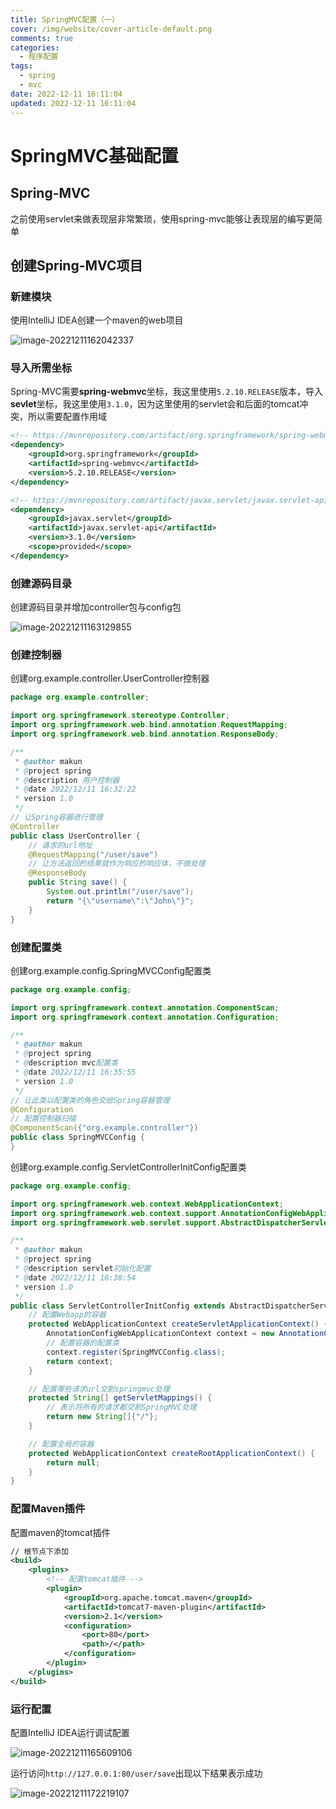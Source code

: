 ```yaml
---
title: SpringMVC配置（一）
cover: /img/website/cover-article-default.png
comments: true
categories:
  - 程序配置
tags:
  - spring
  - mvc
date: 2022-12-11 16:11:04
updated: 2022-12-11 16:11:04
---
```


# SpringMVC基础配置

## Spring-MVC

之前使用servlet来做表现层非常繁琐，使用spring-mvc能够让表现层的编写更简单

## 创建Spring-MVC项目

### 新建模块

使用IntelliJ IDEA创建一个maven的web项目

![image-20221211162042337](https://makun-ing-image-bed.oss-cn-chengdu.aliyuncs.com/hexo-gitee-blog/article/_post/configure/spring-mvc/image-20221211162042337.png)

### 导入所需坐标

Spring-MVC需要**spring-webmvc**坐标，我这里使用`5.2.10.RELEASE`版本，导入**sevlet**坐标，我这里使用`3.1.0`，因为这里使用的servlet会和后面的tomcat冲突，所以需要配置作用域

```xml
<!-- https://mvnrepository.com/artifact/org.springframework/spring-webmvc -->
<dependency>
    <groupId>org.springframework</groupId>
    <artifactId>spring-webmvc</artifactId>
    <version>5.2.10.RELEASE</version>
</dependency>

<!-- https://mvnrepository.com/artifact/javax.servlet/javax.servlet-api -->
<dependency>
    <groupId>javax.servlet</groupId>
    <artifactId>javax.servlet-api</artifactId>
    <version>3.1.0</version>
    <scope>provided</scope>
</dependency>
```

### 创建源码目录

创建源码目录并增加controller包与config包

![image-20221211163129855](https://makun-ing-image-bed.oss-cn-chengdu.aliyuncs.com/hexo-gitee-blog/article/_post/configure/spring-mvc/image-20221211163129855.png)

### 创建控制器

创建org.example.controller.UserController控制器

```java
package org.example.controller;

import org.springframework.stereotype.Controller;
import org.springframework.web.bind.annotation.RequestMapping;
import org.springframework.web.bind.annotation.ResponseBody;

/**
 * @author makun
 * @project spring
 * @description 用户控制器
 * @date 2022/12/11 16:32:22
 * version 1.0
 */
// 让Spring容器进行管理
@Controller
public class UserController {
    // 请求的url地址
    @RequestMapping("/user/save")
    // 让方法返回的结果就作为响应的响应体，不做处理
    @ResponseBody
    public String save() {
        System.out.println("/user/save");
        return "{\"username\":\"John\"}";
    }
}
```

### 创建配置类

创建org.example.config.SpringMVCConfig配置类

```java
package org.example.config;

import org.springframework.context.annotation.ComponentScan;
import org.springframework.context.annotation.Configuration;

/**
 * @author makun
 * @project spring
 * @description mvc配置类
 * @date 2022/12/11 16:35:55
 * version 1.0
 */
// 让此类以配置类的角色交给Spring容器管理
@Configuration
// 配置控制器扫描
@ComponentScan({"org.example.controller"})
public class SpringMVCConfig {
}
```

创建org.example.config.ServletControllerInitConfig配置类

```java
package org.example.config;

import org.springframework.web.context.WebApplicationContext;
import org.springframework.web.context.support.AnnotationConfigWebApplicationContext;
import org.springframework.web.servlet.support.AbstractDispatcherServletInitializer;

/**
 * @author makun
 * @project spring
 * @description servlet初始化配置
 * @date 2022/12/11 16:38:54
 * version 1.0
 */
public class ServletControllerInitConfig extends AbstractDispatcherServletInitializer {
    // 配置Webapp的容器
    protected WebApplicationContext createServletApplicationContext() {
        AnnotationConfigWebApplicationContext context = new AnnotationConfigWebApplicationContext();
        // 配置容器的配置类
        context.register(SpringMVCConfig.class);
        return context;
    }

    // 配置哪些请求url交割springmvc处理
    protected String[] getServletMappings() {
        // 表示将所有的请求都交割SpringMVC处理
        return new String[]{"/"};
    }

    // 配置全局的容器
    protected WebApplicationContext createRootApplicationContext() {
        return null;
    }
}
```

### 配置Maven插件

配置maven的tomcat插件

```xml
// 根节点下添加
<build>
    <plugins>
        <!-- 配置tomcat插件 -->
    	<plugin>
        	<groupId>org.apache.tomcat.maven</groupId>
            <artifactId>tomcat7-maven-plugin</artifactId>
            <version>2.1</version>
            <configuration>
            	<port>80</port>
                <path>/</path>
            </configuration>
        </plugin>
    </plugins>
</build>
```

### 运行配置

配置IntelliJ IDEA运行调试配置

![image-20221211165609106](https://makun-ing-image-bed.oss-cn-chengdu.aliyuncs.com/hexo-gitee-blog/article/_post/configure/spring-mvc/image-20221211165609106.png)

运行访问`http://127.0.0.1:80/user/save`出现以下结果表示成功

![image-20221211172219107](https://makun-ing-image-bed.oss-cn-chengdu.aliyuncs.com/hexo-gitee-blog/article/_post/configure/spring-mvc/image-20221211172219107.png)
